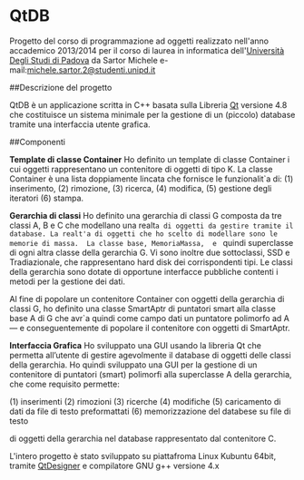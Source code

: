 # QtDB

Progetto del corso di programmazione ad oggetti  realizzato nell'anno accademico 2013/2014 per il corso di laurea in informatica dell'[Università Degli Studi di Padova](www.unipd.it) da Sartor Michele e-mail:michele.sartor.2@studenti.unipd.it

##Descrizione del progetto

QtDB è un applicazione scritta in C++ basata sulla Libreria [Qt](http://www.qt.io/) versione 4.8 che costituisce un sistema minimale per la gestione di un (piccolo) database tramite una interfaccia utente grafica.

##Componenti

**Template di classe Container<K>**
Ho definito un template di classe Container<K> i cui oggetti rappresentano un contenitore di oggetti di tipo K. La classe Container<K> è una lista doppiamente lincata che fornisce le funzionalit`a di: 
(1) inserimento, 
(2) rimozione, 
(3) ricerca,
(4) modifica,
(5) gestione degli iteratori
(6) stampa.

**Gerarchia di classi**
Ho definito una gerarchia di classi G composta da tre classi A, B e C che modellano una realt`a di oggetti da gestire tramite il database. La realt'a di oggetti che ho scelto di modellare sono le memorie di massa. 
La classe base, MemoriaMassa,  e ` quindi superclasse di ogni altra classe della gerarchia G. Vi sono inoltre due sottoclassi, SSD e Tradiazionale, che rappresentano hard disk dei corrispondenti tipi. 
Le classi della gerarchia sono dotate di opportune interfacce pubbliche contenti i metodi per la gestione dei dati.

Al fine di popolare un contenitore Container<K> con oggetti della gerarchia di classi G, ho definito una classe SmartAptr di puntatori smart alla classe base A di G che avr`a quindi come campo dati un
puntatore polimorfo ad A — e conseguentemente di popolare il contenitore con oggetti di SmartAptr.

**Interfaccia Grafica**
Ho sviluppato una GUI usando la libreria Qt che permetta all’utente di gestire agevolmente il database di oggetti delle classi della gerarchia. Ho quindi sviluppato una GUI per la gestione di un contenitore di puntatori (smart) polimorfi alla superclasse A della gerarchia, che come requisito permette:

(1) inserimenti
(2) rimozioni
(3) ricerche
(4) modifiche
(5) caricamento di dati da file di testo preformattati
(6) memorizzazione del databese su file di testo

di oggetti della gerarchia nel database rappresentato dal contenitore C.

L'intero progetto è stato sviluppato su piattafroma Linux Kubuntu 64bit, tramite [QtDesigner](https://www.qt.io/download/) e compilatore  GNU g++ versione 4.x
